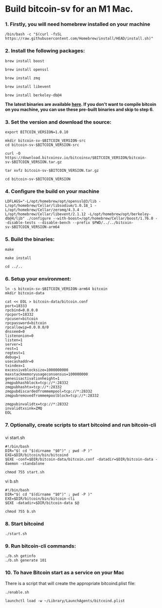 # Build bitcoin-sv for an M1 Mac.

### 1. Firstly, you will need homebrew installed on your machine
```
/bin/bash -c "$(curl -fsSL https://raw.githubusercontent.com/Homebrew/install/HEAD/install.sh)"
```

### 2. Install the following packages:
```
brew install boost

brew install openssl

brew install zmq

brew install libevent

brew install berkeley-db@4
```


__The latest binaries are available [here](https://github.com/ordishs/bitcoin-sv-arm64/tree/main/bitcoin-sv-1.0.10-arm64).  If you don't want to compile bitcoin on you machine, you can use these pre-built binaries and skip to step 6.__



### 3. Set the version and download the source:
```
export BITCOIN_VERSION=1.0.10

mkdir bitcoin-sv-$BITCOIN_VERSION-src
cd bitcoin-sv-$BITCOIN_VERSION-src

curl -O https://download.bitcoinsv.io/bitcoinsv/$BITCOIN_VERSION/bitcoin-sv-$BITCOIN_VERSION.tar.gz

tar xvfz bitcoin-sv-$BITCOIN_VERSION.tar.gz

cd bitcoin-sv-$BITCOIN_VERSION
```

### 4. Configure the build on your machine
```
LDFLAGS="-L/opt/homebrew/opt/openssl@3/lib -L/opt/homebrew/Cellar/libsodium/1.0.18_1 -L/opt/homebrew/Cellar/zeromq/4.3.4 -L/opt/homebrew/Cellar/libevent/2.1.12 -L/opt/homebrew/opt/berkeley-db@4/lib" ./configure --with-boost=/opt/homebrew/Cellar/boost/1.76.0 --disable-tests --disable-bench --prefix $PWD/../../bitcoin-sv-$BITCOIN_VERSION-arm64
```

### 5. Build the binaries:
```
make

make install

cd ../..
```

### 6. Setup your environment:
```
ln -s bitcoin-sv-$BITCOIN_VERSION-arm64 bitcoin
mkdir bitcoin-data

cat << EOL > bitcoin-data/bitcoin.conf
port=18333
rpcbind=0.0.0.0
rpcport=18332
rpcuser=bitcoin
rpcpassword=bitcoin
rpcallowip=0.0.0.0/0
dnsseed=0
listenonion=0
listen=1
server=1
rest=1
regtest=1
debug=1
usecashaddr=0
txindex=1
excessiveblocksize=1000000000
maxstackmemoryusageconsensus=100000000
genesisactivationheight=1
zmqpubhashblock=tcp://*:28332
zmqpubhashtx=tcp://*:28332
zmqpubdiscardedfrommempool=tcp://*:28332
zmqpubremovedfrommempoolblock=tcp://*:28332

zmqpubinvalidtx=tcp://*:28332
invalidtxsink=ZMQ
EOL
```

### 7. Optionally, create scripts to start bitcoind and run bitcoin-cli
###

vi start.sh

```
#!/bin/bash
DIR="$( cd "$(dirname "$0")" ; pwd -P )"
EXE=$DIR/bitcoin/bin/bitcoind
$EXE -conf=$DIR/bitcoin-data/bitcoin.conf -datadir=$DIR/bitcoin-data -daemon -standalone

chmod 755 start.sh
```

vi b.sh

```
#!/bin/bash
DIR="$( cd "$(dirname "$0")" ; pwd -P )"
EXE=$DIR/bitcoin/bin/bitcoin-cli
$EXE -datadir=$DIR/bitcoin-data $@

chmod 755 b.sh
```

### 8. Start bitcoind
```
./start.sh
```

### 9. Run bitcoin-cli commands:
```
./b.sh getinfo
./b.sh generate 101
```

### 10. To have Bitcoin start as a service on your Mac

There is a script that will create the appropriate bitcoind.plist file:

```
./enable.sh

launchctl load -w ~/Library/LaunchAgents/bitcoind.plist
```